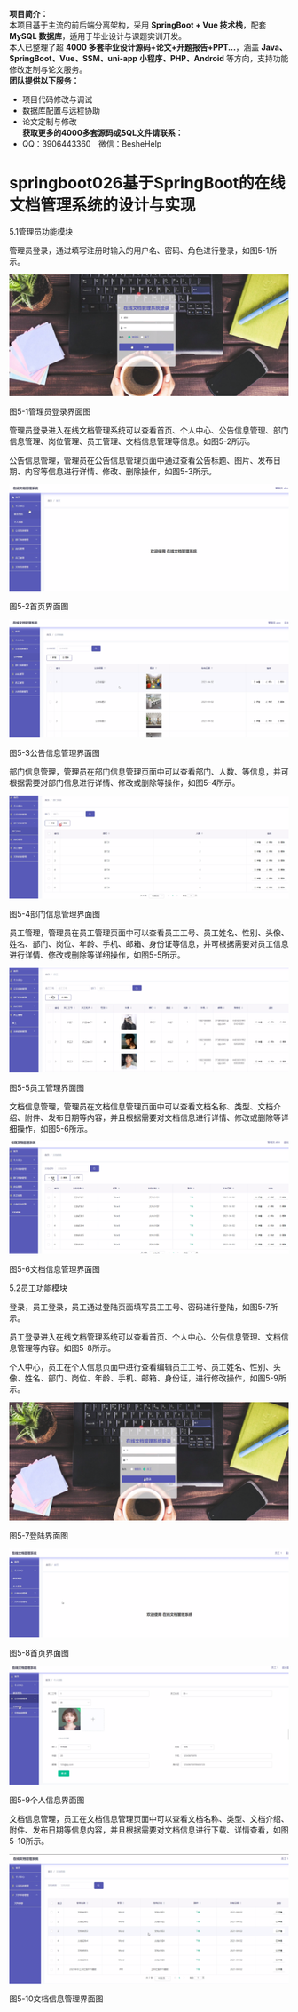 **项目简介：**  
本项目基于主流的前后端分离架构，采用 **SpringBoot + Vue 技术栈**，配套 **MySQL 数据库**，适用于毕业设计与课题实训开发。  
本人已整理了超 **4000 多套毕业设计源码+论文+开题报告+PPT...**，涵盖 **Java、SpringBoot、Vue、SSM、uni-app 小程序、PHP、Android** 等方向，支持功能修改定制与论文服务。  
**团队提供以下服务：**  
- 项目代码修改与调试  
- 数据库配置与远程协助  
- 论文定制与修改  
**获取更多的4000多套源码或SQL文件请联系：**  
- QQ：3906443360 微信：BesheHelp


# springboot026基于SpringBoot的在线文档管理系统的设计与实现





5.1管理员功能模块

管理员登录，通过填写注册时输入的用户名、密码、角色进行登录，如图5-1所示。

![图1](images/image_0.png)

图5-1管理员登录界面图

管理员登录进入在线文档管理系统可以查看首页、个人中心、公告信息管理、部门信息管理、岗位管理、员工管理、文档信息管理等信息。如图5-2所示。

公告信息管理，管理员在公告信息管理页面中通过查看公告标题、图片、发布日期、内容等信息进行详情、修改、删除操作，如图5-3所示。

![图2](images/image_1.png)

图5-2首页界面图

![图3](images/image_2.png)

图5-3公告信息管理界面图

部门信息管理，管理员在部门信息管理页面中可以查看部门、人数、等信息，并可根据需要对部门信息进行详情、修改或删除等操作，如图5-4所示。

![图4](images/image_3.png)

图5-4部门信息管理界面图

员工管理，管理员在员工管理页面中可以查看员工工号、员工姓名、性别、头像、姓名、部门、岗位、年龄、手机、邮箱、身份证等信息，并可根据需要对员工信息进行详情、修改或删除等详细操作，如图5-5所示。

![图5](images/image_4.png)

图5-5员工管理界面图

文档信息管理，管理员在文档信息管理页面中可以查看文档名称、类型、文档介绍、附件、发布日期等内容，并且根据需要对文档信息进行详情、修改或删除等详细操作，如图5-6所示。

![图6](images/image_5.png)

图5-6文档信息管理界面图

5.2员工功能模块

登录，员工登录，员工通过登陆页面填写员工工号、密码进行登陆，如图5-7所示。

员工登录进入在线文档管理系统可以查看首页、个人中心、公告信息管理、文档信息管理等内容。如图5-8所示。

个人中心，员工在个人信息页面中进行查看编辑员工工号、员工姓名、性别、头像、姓名、部门、岗位、年龄、手机、邮箱、身份证，进行修改操作，如图5-9所示。

![图7](images/image_6.png)

图5-7登陆界面图

![图8](images/image_7.png)

图5-8首页界面图

![图9](images/image_8.png)

图5-9个人信息界面图

文档信息管理，员工在文档信息管理页面中可以查看文档名称、类型、文档介绍、附件、发布日期等信息内容，并且根据需要对文档信息进行下载、详情查看，如图5-10所示。

![图10](images/image_9.png)

图5-10文档信息管理界面图